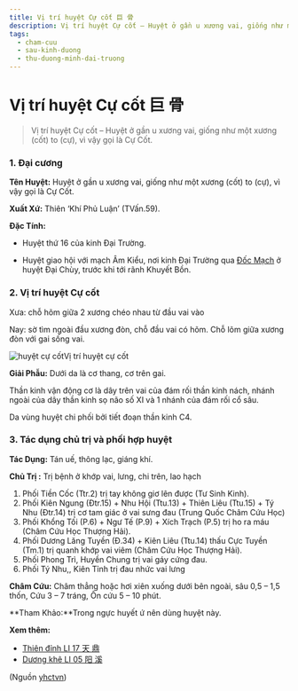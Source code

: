 ```yaml
---
title: Vị trí huyệt Cự cốt 巨 骨
description: Vị trí huyệt Cự cốt – Huyệt ở gần u xương vai, giống như một xương (cốt) to (cự), vì vậy gọi là Cự Cốt.
tags:
  - cham-cuu
  - sau-kinh-duong
  - thu-duong-minh-dai-truong
---
```


# Vị trí huyệt Cự cốt 巨 骨 

> Vị trí huyệt Cự cốt – Huyệt ở gần u xương vai, giống như một xương (cốt) to (cự), vì vậy gọi là Cự Cốt.

### **1. Đại cương**

**Tên Huyệt:** Huyệt ở gần u xương vai, giống như một xương (cốt) to (cự), vì vậy gọi là Cự Cốt.

**Xuất Xứ:** Thiên ‘Khí Phủ Luận’ (TVấn.59).

**Đặc Tính:**

+ Huyệt thứ 16 của kinh Đại Trường.

+ Huyệt giao hội với mạch Âm Kiểu, nơi kinh Đại Trường qua [Đốc Mạch](/yhctvn/dai-cuong-mach-doc) ở huyệt Đại Chùy, trước khi tới rãnh Khuyết Bồn.

### **2. Vị trí huyệt Cự cốt**

Xưa: chỗ hõm giữa 2 xương chéo nhau từ đầu vai vào

Nay: sờ tìm ngoài đầu xương đòn, chỗ đầu vai có hõm. Chỗ lõm giữa xương đòn với gai sống vai.

![huyệt cự cốt](/imgs/yhctvn/huyet-cu-cot-300x169.jpg)Vị trí huyệt cự cốt

**Giải Phẫu:** Dưới da là cơ thang, cơ trên gai.

Thần kinh vận động cơ là dây trên vai của đám rối thần kinh nách, nhánh ngoài của dây thần kinh sọ não số XI và 1 nhánh của đám rối cổ sâu.

Da vùng huyệt chi phối bởi tiết đoạn thần kinh C4.

### **3. Tác dụng chủ trị và phối hợp huyệt**

**Tác Dụng:** Tán uế, thông lạc, giáng khí.

**Chủ Trị :** Trị bệnh ở khớp vai, lưng, chi trên, lao hạch

1. Phối Tiền Cốc (Ttr.2) trị tay không giơ lên được (Tư Sinh Kinh).
2. Phối Kiên Ngung (Đtr.15) + Nhu Hội (Ttu.13) + Thiên Liêu (Ttu.15) + Tý Nhu (Đtr.14) trị cơ tam giác ở vai sưng đau (Trung Quốc Châm Cứu Học)
3. Phối Khổng Tối (P.6) + Ngư Tế (P.9) + Xích Trạch (P.5) trị ho ra máu (Châm Cứu Học Thượng Hải).
4. Phối Dương Lăng Tuyền (Đ.34) + Kiên Liêu (Ttu.14) thấu Cực Tuyền (Tm.1) trị quanh khớp vai viêm (Châm Cứu Học Thượng Hải).
5. Phối Phong Trì, Huyền Chung trị vai gáy cứng đau.
6. Phối Tý Nhu,, Kiên Tỉnh trị đau nhức vai lưng

**Châm Cứu:** Châm thẳng hoặc hơi xiên xuống dưới bên ngoài, sâu 0,5 – 1,5 thốn, Cứu 3 – 7 tráng, Ôn cứu 5 – 10 phút.

**Tham Khảo:**Trong ngực huyết ứ nên dùng huyệt này.

**Xem thêm:**

* [Thiên đỉnh LI 17 天 鼎](/yhctvn/huyet-thien-dinh-%e5%a4%a9-%e9%bc%8e)
* [Dương khê LI 05 阳 溪](/yhctvn/huyet-duong-khe-%e9%98%b3-%e6%ba%aa)

(Nguồn <a href="https://yhctvn.com/huyet-cu-cot-巨-骨/" target="_blank">yhctvn</a>)
